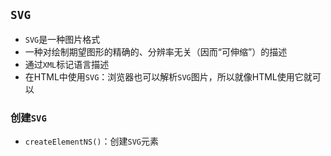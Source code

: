 ## `SVG`
- `SVG`是一种图片格式
- 一种对绘制期望图形的精确的、分辨率无关（因而“可伸缩”）的描述
- 通过`XML`标记语言描述
- 在HTML中使用`SVG`：浏览器也可以解析`SVG`图片，所以就像HTML使用它就可以

### 创建`SVG`

- `createElementNS()`：创建`SVG`元素
